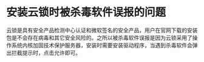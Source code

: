 # 安装云锁时被杀毒软件误报的问题

云锁是具有安全产品检测中心认证和微软签名的安全产品，用户在官网下载的安装包是不会存在病毒和其它安全风险的。之所以被杀毒软件误报是因为云锁采用了操作系统内核加固技术保护服务器，安装时需要安装驱动程序，当遇到杀毒软件会弹出拦截提示时，点击允许即可。